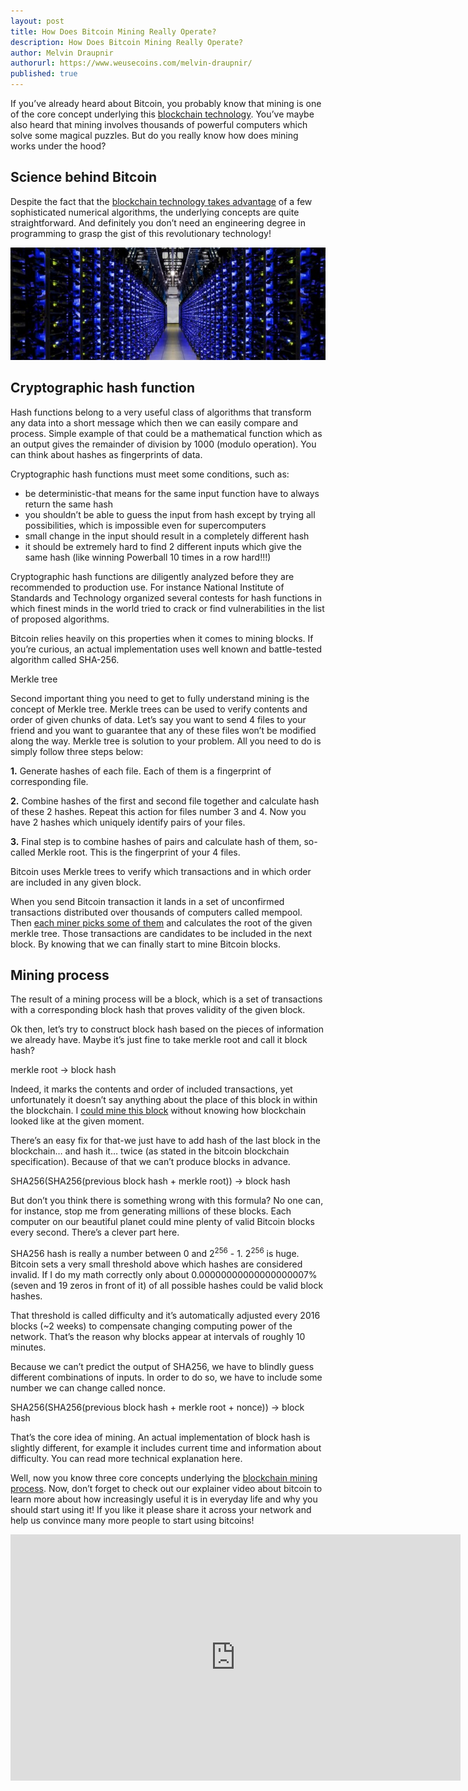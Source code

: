 ```yaml
---
layout: post
title: How Does Bitcoin Mining Really Operate?
description: How Does Bitcoin Mining Really Operate?
author: Melvin Draupnir
authorurl: https://www.weusecoins.com/melvin-draupnir/
published: true
---
```


<p>If you’ve already heard about Bitcoin, you probably know that mining is one of the core concept underlying this <a href="/decrypting-bitcoin-documentary/">blockchain technology</a>. You’ve maybe also heard that mining involves thousands of powerful computers which solve some magical puzzles. But do you really know how does mining works under the hood?</p>

<h2>Science behind Bitcoin</h2>

<p>Despite the fact that the <a href="/banks-and-brokerages-should-be-mining-the-blockchain/">blockchain technology takes advantage</a> of a few sophisticated numerical algorithms, the underlying concepts are quite straightforward. And definitely you don’t need an engineering degree in programming to grasp the gist of this revolutionary technology!</p>

<p><center><img src="/images/blockchain-technology.jpg" alt="blockchain-technology"/></center></p>

<h2>Cryptographic hash function</h2>

<p>Hash functions belong to a very useful class of algorithms that transform any data into a short message which then we can easily compare and process. Simple example of that could be a mathematical function which as an output gives the remainder of division by 1000 (modulo operation). You can think about hashes as fingerprints of data.</p>

<p>Cryptographic hash functions must meet some conditions, such as:</p>

<ul>
<li>be deterministic-that means for the same input function have to always return the same hash</li>
<li>you shouldn’t be able to guess the input from hash except by trying all possibilities, which is impossible even for supercomputers</li>
<li>small change in the input should result in a completely different hash</li>
<li>it should be extremely hard to find 2 different inputs which give the same hash (like winning Powerball 10 times in a row hard!!!)</li>
</ul>

<p>Cryptographic hash functions are diligently analyzed before they are recommended to production use. For instance National Institute of Standards and Technology organized several contests for hash functions in which finest minds in the world tried to crack or find vulnerabilities in the list of proposed algorithms.</p>

<p>Bitcoin relies heavily on this properties when it comes to mining blocks. If you’re curious, an actual implementation uses well known and battle-tested algorithm called SHA-256.</p>

<p>Merkle tree</p>

<p>Second important thing you need to get to fully understand mining is the concept of Merkle tree. Merkle trees can be used to verify contents and order of given chunks of data. Let’s say you want to send 4 files to your friend and you want to guarantee that any of these files won’t be modified along the way. Merkle tree is solution to your problem. All you need to do is simply follow three steps below:</p>

<p><strong>1.</strong> Generate hashes of each file. Each of them is a fingerprint of corresponding file.</p>

<p><strong>2.</strong> Combine hashes of the first and second file together and calculate hash of these 2 hashes. Repeat this action for files number 3 and 4. Now you have 2 hashes which uniquely identify pairs of your files.</p>

<p><strong>3.</strong> Final step is to combine hashes of pairs and calculate hash of them, so-called Merkle root. This is the fingerprint of your 4 files.</p>

<p>Bitcoin uses Merkle trees to verify which transactions and in which order are included in any given block.</p>

<p>When you send Bitcoin transaction it lands in a set of unconfirmed transactions distributed over thousands of computers called mempool. Then <a href="/some-fast-facts-about-bitcoin-mining-14/">each miner picks some of them</a> and calculates the root of the given merkle tree. Those transactions are candidates to be included in the next block. By knowing that we can finally start to mine Bitcoin blocks.</p>

<h2>Mining process</h2>

<p>The result of a mining process will be a block, which is a set of transactions with a corresponding block hash that proves validity of the given block.</p>

<p>Ok then, let’s try to construct block hash based on the pieces of information we already have. Maybe it’s just fine to take merkle root and call it block hash?</p>

<p>merkle root -> block hash</p>

<p>Indeed, it marks the contents and order of included transactions, yet unfortunately it doesn’t say anything about the place of this block in within the blockchain. I <a href="/what-is-the-bitcoin-block-reward/">could mine this block</a> without knowing how blockchain looked like at the given moment. </p>

<p>There’s an easy fix for that-we just have to add hash of the last block in the blockchain… and hash it… twice (as stated in the bitcoin blockchain specification). Because of that we can’t produce blocks in advance.</p>

<p>SHA256(SHA256(previous block hash + merkle root)) -> block hash</p>

<p>But don’t you think there is something wrong with this formula? No one can, for instance, stop me from generating millions of these blocks. Each computer on our beautiful planet could mine plenty of valid Bitcoin blocks every second. There’s a clever part here. </p>

<p>SHA256 hash is really a number between 0 and 2<sup>256</sup> - 1. 2<sup>256</sup> is huge. Bitcoin sets a very small threshold above which hashes are considered invalid. If I do my math correctly only about 0.00000000000000000007% (seven and 19 zeros in front of it) of all possible hashes could be valid block hashes. </p>

<p>That threshold is called difficulty and it’s automatically adjusted every 2016 blocks (~2 weeks) to compensate changing computing power of the network. That’s the reason why blocks appear at intervals of roughly 10 minutes. </p>

<p>Because we can’t predict the output of SHA256, we have to blindly guess different combinations of inputs. In order to do so, we have to include some number we can change called nonce.</p>

<p>SHA256(SHA256(previous block hash + merkle root + nonce)) -> block hash</p>

<p>That’s the core idea of mining. An actual implementation of block hash is slightly different, for example it includes current time and information about difficulty. You can read more technical explanation here.</p>

<p>Well, now you know three core concepts underlying the <a href="/usb-bitcoin-miner-setup-guide/">blockchain mining process</a>. Now, don’t forget to check out our explainer video about bitcoin to learn more about how increasingly useful it is in everyday life and why you should start using it! If you like it please share it across your network and help us convince many more people to start using bitcoins!</p>

<center><iframe width="720" height="394" src="https://www.youtube.com/embed/GmOzih6I1zs" frameborder="0" allowfullscreen></iframe></center>

